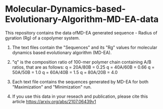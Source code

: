 # Molecular-Dynamics-based-Evolutionary-Algorithm-MD-EA-data
This repository contains the data ofMD-EA generated sequence - Radius of gyration (Rg) of a copolymer system.

1. The text files contain the "Sequences" and its "Rg" values for molecular dynamics based evolutionary algorithm (MD-EA).

2. "q" is the composition ratio of 100-mer polymer chain containing A/B ratios, that are as follows:
        q = 20A/80B = 0.25
        q = 40A/60B = 0.66
        q = 50A/50B = 1.0
        q = 60A/40B = 1.5
        q = 80A/20B = 4.0

3. Each text file contains the sequences generated by MD-EA for both "Maximization" and "Minimization" run.

4. If you use this data in your reseach and publication, please cite this article https://arxiv.org/abs/2107.06439v1 
